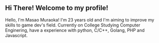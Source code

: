 ## Hi There! Welcome to my profile!

Hello, I'm Masao Muraoka! I'm 23 years old and I'm aiming to improve my skills to game dev's field. Currently on College Studying Computer Enginering, have a experience with python, C/C++, Golang, PHP and Javascript.  

